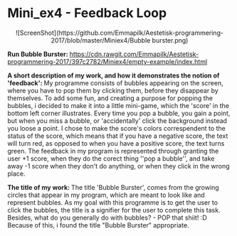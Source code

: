 <H1> Mini_ex4 - Feedback Loop </H1>

<p align="center">![ScreenShot](https://github.com/Emmapilk/Aestetisk-programmering-2017/blob/master/Miniex4/Bubble burster.png)

<b> Run Bubble Burster: </b> https://cdn.rawgit.com/Emmapilk/Aestetisk-programmering-2017/397c2782/Miniex4/empty-example/index.html

<b> A short description of my work, and how it demonstrates the notion of 'feedback': </b>
My programme consists of bubbles appearing on the screen, where you have to pop them by clicking them, before they disappear by themselves. To add some fun, and creating a purpose for popping the bubbles, i decided to make it into a little mini-game, which the 'score' in the bottom left corner illustrates. Every time you pop a bubble, you gain a point, but when you miss a bubble, or 'accidentally' click the background instead you loose a point. I chose to make the score's colors correspendent to the status of the score, which means that if you have a negative score, the text will turn red, as opposed to when you have a positive score, the text turns green.
The feedback in my program is represented through granting the user +1 score, when they do the corect thing ''pop a bubble'', and take away -1 score when they don't do anything, or when they click in the wrong place.

<b> The title of my work: </b>
The title 'Bubble Burster', comes from the growing circles that appear in my program, which are meant to look like and represent bubbles. As my goal with this programme is to get the user to click the bubbles, the title is a signifier for the user to complete this task. Besides, what do you generally do with bubbles? - POP that shiit! :D
Because of this, i found the title "Bubble Burster" appropriate.
